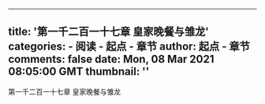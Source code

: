 
---
title: '第一千二百一十七章 皇家晚餐与雏龙'
categories: 
    - 阅读
    - 起点 - 章节
author: 起点 - 章节
comments: false
date: Mon, 08 Mar 2021 08:05:00 GMT
thumbnail: ''
---

<div>   
第一千二百一十七章 皇家晚餐与雏龙  
</div>
            